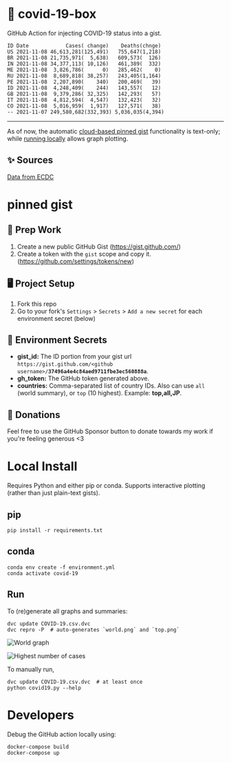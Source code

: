 # 🏥 covid-19-box

GitHub Action for injecting COVID-19 status into a gist.

```
ID Date            Cases( change)    Deaths(chnge)
US 2021-11-08 46,613,281(125,491)   755,647(1,218)
BR 2021-11-08 21,735,971(  5,638)   609,573(  126)
IN 2021-11-08 34,377,113( 10,126)   461,389(  332)
ME 2021-11-08  3,826,786(      0)   285,462(    0)
RU 2021-11-08  8,689,818( 38,257)   243,405(1,164)
PE 2021-11-08  2,207,890(    340)   200,469(   39)
ID 2021-11-08  4,248,409(    244)   143,557(   12)
GB 2021-11-08  9,379,286( 32,325)   142,293(   57)
IT 2021-11-08  4,812,594(  4,547)   132,423(   32)
CO 2021-11-08  5,016,959(  1,917)   127,571(   38)
-- 2021-11-07 249,580,682(332,393) 5,036,035(4,394)
```

---

As of now, the automatic [cloud-based pinned gist](#pinned-gist) functionality is text-only;
while [running locally](#local-install) allows graph plotting.

## ✨ Sources

[Data from ECDC](https://www.ecdc.europa.eu/en/publications-data/download-todays-data-geographic-distribution-covid-19-cases-worldwide)

# pinned gist

## 🎒 Prep Work
1. Create a new public GitHub Gist (https://gist.github.com/)
1. Create a token with the `gist` scope and copy it. (https://github.com/settings/tokens/new)

## 🖥 Project Setup
1. Fork this repo
1. Go to your fork's `Settings` > `Secrets` > `Add a new secret` for each environment secret (below)

## 🤫 Environment Secrets
- **gist_id:** The ID portion from your gist url `https://gist.github.com/<github username>/`**`37496a4e4c84aed9711fbe3ec560888a`**.
- **gh_token:** The GitHub token generated above.
- **countries:** Comma-separated list of country IDs. Also can use `all` (world summary), or `top` (10 highest). Example: **top,all,JP**.

## 💸 Donations

Feel free to use the GitHub Sponsor button to donate towards my work if you're feeling generous <3

# Local Install

Requires Python and either pip or conda. Supports interactive plotting (rather than just plain-text gists).

## pip

```
pip install -r requirements.txt
```

## conda

```
conda env create -f environment.yml
conda activate covid-19
```

## Run

To (re)generate all graphs and summaries:

```
dvc update COVID-19.csv.dvc
dvc repro -P  # auto-generates `world.png` and `top.png`
```

![World graph](world.png)

![Highest number of cases](top.png)

To manually run,

```
dvc update COVID-19.csv.dvc  # at least once
python covid19.py --help
```

# Developers

Debug the GitHub action locally using:

```
docker-compose build
docker-compose up
```
